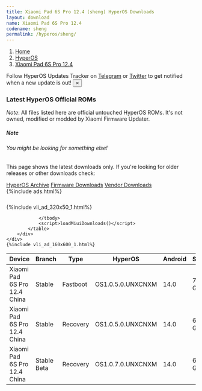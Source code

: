 ```yaml
---
title: Xiaomi Pad 6S Pro 12.4 (sheng) HyperOS Downloads
layout: download
name: Xiaomi Pad 6S Pro 12.4
codename: sheng
permalink: /hyperos/sheng/
---
```

<nav aria-label="breadcrumb">
    <ol class="breadcrumb">
        <li class="breadcrumb-item"><a href="/">Home</a></li>
        <li class="breadcrumb-item"><a href="/hyperos/">HyperOS</a></li>
        <li class="breadcrumb-item active" aria-current="page"><a href="/hyperos/sheng/">Xiaomi Pad 6S Pro 12.4</a></li>
    </ol>
</nav>
<div class="alert alert-primary alert-dismissible fade show" role="alert">
    Follow HyperOS Updates Tracker on <a href="https://t.me/MIUIUpdatesTracker" class="alert-link">Telegram</a>
     or <a href="https://twitter.com/MiFwUpdater" class="alert-link">Twitter</a> to get notified when a new update is out!
    <button type="button" class="close" data-dismiss="alert" aria-label="Close">
        <span aria-hidden="true">&times;</span>
    </button>
</div>

### Latest HyperOS Official ROMs
*Note*: All files listed here are official untouched HyperOS ROMs. It's not owned, modified or modded by Xiaomi Firmware Updater.
<div class="card">
  <div class="card-body">
    <h5 class="card-title">Note</h5>
    <h6 class="card-subtitle mb-2 text-muted">You might be looking for something else!</h6>
    <p class="card-text">This page shows the latest downloads only.
     If you're looking for older releases or other downloads check:</p>
    <a href="/archive/hyperos/sheng/" class="card-link">HyperOS Archive</a>
    <a href="/firmware/sheng/" class="card-link">Firmware Downloads</a>
    <a href="/vendor/sheng/" class="card-link">Vendor Downloads</a>
  </div>
</div>
{%include ads.html%}
<div class="row justify-content-center">
    <div class="col-10">
        <div class="table-responsive-md" style="margin-top: 25px;">
            {%include vli_ad_320x50_1.html%}
            <table id="miui" class="display dt-responsive nowrap compact table table-striped table-hover table-sm">
                <thead class="thead-dark">
                    <tr>
                        <th data-ref="device">Device</th>
                        <th data-ref="branch">Branch</th>
                        <th data-ref="type">Type</th>
                        <th data-ref="miui">HyperOS</th>
                        <th data-ref="android">Android</th>
                        <th data-ref="size">Size</th>
                        <th data-ref="size">Date</th>
                        <th data-ref="link">Link</th>
                    </tr>
                </thead>
                <tbody>
                <tr><td>Xiaomi Pad 6S Pro 12.4 China</td><td>Stable</td><td>Fastboot</td><td>OS1.0.5.0.UNXCNXM</td><td>14.0</td><td>7.7 GB</td><td>2024-03-06</td><td><a href="/hyperos/sheng/stable/OS1.0.5.0.UNXCNXM/">Download</a></td></tr>
<tr><td>Xiaomi Pad 6S Pro 12.4 China</td><td>Stable</td><td>Recovery</td><td>OS1.0.5.0.UNXCNXM</td><td>14.0</td><td>6.9 GB</td><td>2024-03-09</td><td><a href="/hyperos/sheng/stable/OS1.0.5.0.UNXCNXM/">Download</a></td></tr>
<tr><td>Xiaomi Pad 6S Pro 12.4 China</td><td>Stable Beta</td><td>Recovery</td><td>OS1.0.7.0.UNXCNXM</td><td>14.0</td><td>6.9 GB</td><td>2024-03-20</td><td><a href="/hyperos/sheng/stable beta/OS1.0.7.0.UNXCNXM/">Download</a></td></tr>

                </tbody>
                <script>loadMiuiDownloads()</script>
            </table>
        </div>
    </div>
    {%include vli_ad_160x600_1.html%}
</div>
